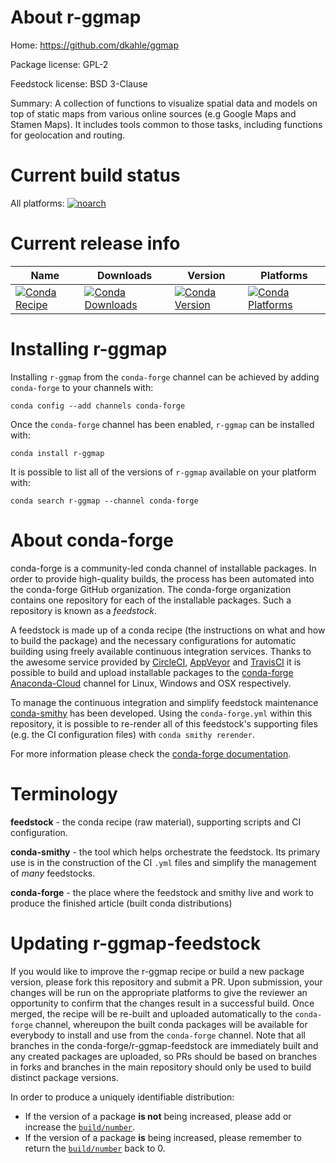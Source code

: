 About r-ggmap
=============

Home: https://github.com/dkahle/ggmap

Package license: GPL-2

Feedstock license: BSD 3-Clause

Summary: A collection of functions to visualize spatial data and models on top of static maps from various online sources (e.g Google Maps and Stamen Maps). It includes tools common to those tasks, including functions for geolocation and routing.



Current build status
====================

All platforms:
[![noarch](https://img.shields.io/circleci/project/github/conda-forge/r-ggmap-feedstock/master.svg?label=noarch)](https://circleci.com/gh/conda-forge/r-ggmap-feedstock)

Current release info
====================

| Name | Downloads | Version | Platforms |
| --- | --- | --- | --- |
| [![Conda Recipe](https://img.shields.io/badge/recipe-r--ggmap-green.svg)](https://anaconda.org/conda-forge/r-ggmap) | [![Conda Downloads](https://img.shields.io/conda/dn/conda-forge/r-ggmap.svg)](https://anaconda.org/conda-forge/r-ggmap) | [![Conda Version](https://img.shields.io/conda/vn/conda-forge/r-ggmap.svg)](https://anaconda.org/conda-forge/r-ggmap) | [![Conda Platforms](https://img.shields.io/conda/pn/conda-forge/r-ggmap.svg)](https://anaconda.org/conda-forge/r-ggmap) |

Installing r-ggmap
==================

Installing `r-ggmap` from the `conda-forge` channel can be achieved by adding `conda-forge` to your channels with:

```
conda config --add channels conda-forge
```

Once the `conda-forge` channel has been enabled, `r-ggmap` can be installed with:

```
conda install r-ggmap
```

It is possible to list all of the versions of `r-ggmap` available on your platform with:

```
conda search r-ggmap --channel conda-forge
```


About conda-forge
=================

conda-forge is a community-led conda channel of installable packages.
In order to provide high-quality builds, the process has been automated into the
conda-forge GitHub organization. The conda-forge organization contains one repository
for each of the installable packages. Such a repository is known as a *feedstock*.

A feedstock is made up of a conda recipe (the instructions on what and how to build
the package) and the necessary configurations for automatic building using freely
available continuous integration services. Thanks to the awesome service provided by
[CircleCI](https://circleci.com/), [AppVeyor](https://www.appveyor.com/)
and [TravisCI](https://travis-ci.org/) it is possible to build and upload installable
packages to the [conda-forge](https://anaconda.org/conda-forge)
[Anaconda-Cloud](https://anaconda.org/) channel for Linux, Windows and OSX respectively.

To manage the continuous integration and simplify feedstock maintenance
[conda-smithy](https://github.com/conda-forge/conda-smithy) has been developed.
Using the ``conda-forge.yml`` within this repository, it is possible to re-render all of
this feedstock's supporting files (e.g. the CI configuration files) with ``conda smithy rerender``.

For more information please check the [conda-forge documentation](https://conda-forge.org/docs/).

Terminology
===========

**feedstock** - the conda recipe (raw material), supporting scripts and CI configuration.

**conda-smithy** - the tool which helps orchestrate the feedstock.
                   Its primary use is in the construction of the CI ``.yml`` files
                   and simplify the management of *many* feedstocks.

**conda-forge** - the place where the feedstock and smithy live and work to
                  produce the finished article (built conda distributions)


Updating r-ggmap-feedstock
==========================

If you would like to improve the r-ggmap recipe or build a new
package version, please fork this repository and submit a PR. Upon submission,
your changes will be run on the appropriate platforms to give the reviewer an
opportunity to confirm that the changes result in a successful build. Once
merged, the recipe will be re-built and uploaded automatically to the
`conda-forge` channel, whereupon the built conda packages will be available for
everybody to install and use from the `conda-forge` channel.
Note that all branches in the conda-forge/r-ggmap-feedstock are
immediately built and any created packages are uploaded, so PRs should be based
on branches in forks and branches in the main repository should only be used to
build distinct package versions.

In order to produce a uniquely identifiable distribution:
 * If the version of a package **is not** being increased, please add or increase
   the [``build/number``](https://conda.io/docs/user-guide/tasks/build-packages/define-metadata.html#build-number-and-string).
 * If the version of a package **is** being increased, please remember to return
   the [``build/number``](https://conda.io/docs/user-guide/tasks/build-packages/define-metadata.html#build-number-and-string)
   back to 0.
